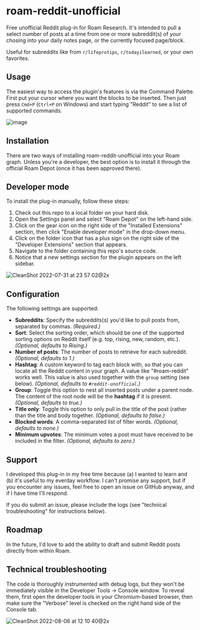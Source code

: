 # roam-reddit-unofficial

Free unofficial Reddit plug-in for Roam Research. It's intended to pull a select number of posts at a time from one or more subreddit(s) of your chosing into your daily notes page, or the currently focused page/block.

Useful for subreddits like from `r/lifeprotips`, `r/todayilearned`, or your own favorites.

## Usage

The easiest way to access the plugin's features is via the Command Palette. First put your cursor where you want the blocks to be inserted. Then just press `Cmd+P` (`Ctrl+P` on Windows) and start typing "Reddit" to see a list of supported commands.

![image](https://user-images.githubusercontent.com/2079548/182274952-965f5721-8c7f-4939-8a4c-59d5be3f08cf.png)

## Installation

There are two ways of installing roam-reddit-unofficial into your Roam graph. Unless you're a developer, the best option is to install it through the official Roam Depot (once it has been approved there).

## Developer mode
To install the plug-in manually, follow these steps:

1. Check out this repo to a local folder on your hard disk.
1. Open the Settings panel and select "Roam Depot" on the left-hand side.
1. Click on the gear icon on the right side of the "Installed Extensions" section, then click "Enable developer mode" in the drop-down menu.
1. Click on the folder icon that has a plus sign on the right side of the "Developer Extensions" section that appears.
1. Navigate to the folder containing this repo's source code.
1. Notice that a new settings section for the plugin appears on the left sidebar.

![CleanShot 2022-07-31 at 23 57 02@2x](https://user-images.githubusercontent.com/2079548/182091080-679f8b78-4698-40bd-ada5-f4b03986a4ad.png)

## Configuration

The following settings are supported:

* **Subreddits**: Specify the subreddits(s) you'd like to pull posts from, separated by commas. _(Required.)_
* **Sort**: Select the sorting order, which should be one of the supported sorting options on Reddit itself (e.g. top, rising, new, random, etc.). _(Optional, defaults to Rising.)_
* **Number of posts**: The number of posts to retrieve for each subreddit. _(Optional, defaults to 1.)_
* **Hashtag**: A custom keyword to tag each block with, so that you can locate all the Reddit content in your graph. A value like "#roam-reddit" works well. This value is also used together with the `group` setting (see below). _(Optional, defaults to `#reddit-unofficial`.)_
* **Group**: Toggle this option to nest all inserted posts under a parent node. The content of the root node will be the **hashtag** if it is present. _(Optional, defaults to true.)_
* **Title only**: Toggle this option to only pull in the title of the post (rather than the title and body together. _(Optional, defaults to false.)_
* **Blocked words**: A comma-separated list of filter words. _(Optional, defaults to none.)_
* **Minimum upvotes**: The minimum votes a post must have received to be included in the filter. _(Optional, defaults to zero.)_

## Support

I developed this plug-in in my free time because (a) I wanted to learn and (b) it's useful to my everday workflow. I can't promise any support, but if you encounter any issues, feel free to open an issue on GitHub anyway, and if I have time I'll respond.

If you do submit an issue, please include the logs (see "technical troubleshooting" for instructions below).

## Roadmap

In the future, I'd love to add the ability to draft and submit Reddit posts directly from within Roam.

## Technical troubleshooting

The code is thoroughly instrumented with debug logs, but they won't be immediately visible in the Developer Tools -> Console window. To reveal them, first open the developer tools in your Chromium-based browser, then make sure the "Verbose" level is checked on the right hand side of the Console tab.

![CleanShot 2022-08-06 at 12 10 40@2x](https://user-images.githubusercontent.com/2079548/183263001-6378a5ae-11a3-49cc-8173-336c38f0d407.png)

